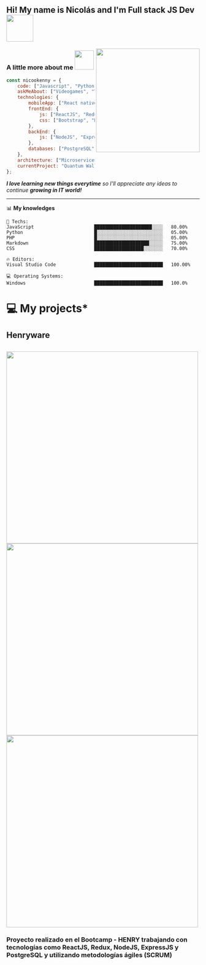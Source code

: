 
<h2>Hi! My name is Nicolás and I'm Full stack JS Dev<img src="https://onlinepngtools.com/images/examples-onlinepngtools/sunset.gif" align='center' width="70px"></h2>
<img align='right' src="https://media.giphy.com/media/WUlplcMpOCEmTGBtBW/giphy.gif" width="270">

###  A little more about me <img src="https://media.giphy.com/media/VgCDAzcKvsR6OM0uWg/giphy.gif" width="50">  

```javascript
const nicookenny = {
    code: ["Javascript", "Python", "PHP"],
    askMeAbout: ["Videogames", "Tech", "Programming"],
    technologies: {
        mobileApp: ["React native"],
        frontEnd: {
            js: ["ReactJS", "Redux","Vanilla"],
            css: ["Bootstrap", "Material UI", "SASS"]
        },
        backEnd: {
            js: ["NodeJS", "ExpressJS"]
        },
        databases: ["PostgreSQL", "MySQL", "Sequelize"]
    },
    architecture: ["Microservices", "Progressive web applications", "SPA"],
    currentProject: "Quantum Wallet - React native application working in BACKEND"
};
```

<em><b>I love learning new things everytime</b> so I'll appreciate any ideas to continue  <b>growing in IT world!</b> </em>

---
<!--START_SECTION:waka-->


📊 **My knowledges** 

```text
💬 Techs: 
JavaScript                      █████████████████████░░░░   80.00% 
Python                          █░░░░░░░░░░░░░░░░░░░░░░░░   05.00% 
PHP                             █░░░░░░░░░░░░░░░░░░░░░░░░   05.00% 
Markdown                        ████████████████████░░░░░   75.00%
CSS                             ██████████████████░░░░░░░   70.00% 

🔥 Editors: 
Visual Studio Code              █████████████████████████   100.00% 

💻 Operating Systems: 
Windows                         █████████████████████████   100.0%

```
<!--END_SECTION:waka-->



<h1> 💻 My projects*</h1>
 

<h2>Henryware<h2>

<p align="center>
<img src="https://i.ibb.co/kmKPfh7/Whats-App-Image-2020-10-02-at-14-16-15.jpg" height="500px"/><img src="https://i.ibb.co/L6DnYjR/Whats-App-Image-2020-10-02-at-14-16-13.jpg" height="500px"/> 
<img src="https://i.ibb.co/V2dGhdy/Whats-App-Image-2020-10-02-at-14-16-15-1.jpg" height="500px"/> 
<img src="https://i.ibb.co/TwxHBR9/Whats-App-Image-2020-10-02-at-14-16-14-3.jpg" height="500px"/> 
</p>

### Proyecto realizado en el Bootcamp - HENRY trabajando con tecnologías como ReactJS, Redux, NodeJS, ExpressJS y PostgreSQL y utilizando metodologías ágiles (SCRUM) 




